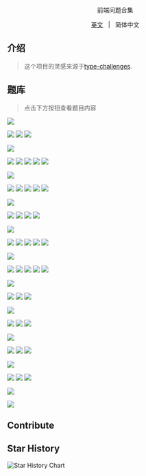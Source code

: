 <div align="center">
  <p>前端问题合集</p>

  [英文](./README.md) &nbsp; | &nbsp; 简体中文

</div>

## 介绍

> 这个项目的灵感来源于[type-challenges](https://github.com/type-challenges/type-challenges).

## 题库

> 点击下方按钮查看题目内容

<img src="https://img.shields.io/badge/HTML-1-e54d26" />
<p>
  <a href="./questions/html/semantic-tag"><img src="https://img.shields.io/badge/-1%E3%83%BBsemantic%20tag-e54d26" /></a>
  <a href="./questions/html/seo"><img src="https://img.shields.io/badge/-3%E3%83%BBseo-e54d26" /></a>
  <a href=""><img src="https://img.shields.io/badge/-1%E3%83%BBiframe-e54d26" /></a>
</p>

<img src="https://img.shields.io/badge/CSS-1-4a90e2" />
<p>
  <a href=""><img src="https://img.shields.io/badge/-1%E3%83%BBselector-4a90e2" /></a>
  <a href="./questions/css/float"><img src="https://img.shields.io/badge/-3%E3%83%BBfloat-4a90e2" /></a>
  <a href="./questions/css/flex-layout"><img src="https://img.shields.io/badge/-3%E3%83%BBflex%20layout-4a90e2" /></a>
  <a href=""><img src="https://img.shields.io/badge/-1%E3%83%BBgrid%20layout-4a90e2" /></a>
  <a href=""><img src="https://img.shields.io/badge/-1%E3%83%BBmedia%20query-4a90e2" /></a>
</p>

<img src="https://img.shields.io/badge/JavaScript-1-f7df1e" />
<p>
  <a href=""><img src="https://img.shields.io/badge/-1%E3%83%BBdata%20type-f7df1e" /></a>
  <a href=""><img src="https://img.shields.io/badge/-3%E3%83%BBprototype-f7df1e" /></a>
  <a href=""><img src="https://img.shields.io/badge/-1%E3%83%BBthis-f7df1e" /></a>
  <a href=""><img src="https://img.shields.io/badge/-1%E3%83%BBarray-f7df1e" /></a>
  <a href=""><img src="https://img.shields.io/badge/-1%E3%83%BBjson-f7df1e" /></a>
</p>

<img src="https://img.shields.io/badge/Vue-1-42b883" />
<p>
  <a href=""><img src="https://img.shields.io/badge/-1%E3%83%BBlifecycle-42b883" /></a>
  <a href=""><img src="https://img.shields.io/badge/-3%E3%83%BBdirective-42b883" /></a>
  <a href=""><img src="https://img.shields.io/badge/-1%E3%83%BBreactivity-42b883" /></a>
  <a href=""><img src="https://img.shields.io/badge/-1%E3%83%BBstyle-42b883" /></a>
</p>

<img src="https://img.shields.io/badge/React-1-087ea4" />
<p>
  <a href=""><img src="https://img.shields.io/badge/-1%E3%83%BBhooks-087ea4" /></a>
  <a href=""><img src="https://img.shields.io/badge/-3%E3%83%BBlifecycle-087ea4" /></a>
  <a href=""><img src="https://img.shields.io/badge/-1%E3%83%BBvirtual%20dom-087ea4" /></a>
  <a href=""><img src="https://img.shields.io/badge/-3%E3%83%BBjsx-087ea4" /></a>
  <a href=""><img src="https://img.shields.io/badge/-3%E3%83%BBhigh%20order%20component-087ea4" /></a>
</p>

<img src="https://img.shields.io/badge/Node-1-417e38" />
<p>
  <a href=""><img src="https://img.shields.io/badge/-1%E3%83%BBbuilt%20in%20module-417e38" /></a>
  <a href=""><img src="https://img.shields.io/badge/-3%E3%83%BBbuffer-417e38" /></a>
  <a href=""><img src="https://img.shields.io/badge/-1%E3%83%BBstream-417e38" /></a>
  <a href=""><img src="https://img.shields.io/badge/-1%E3%83%BBevent%20emitter-417e38" /></a>
  <a href=""><img src="https://img.shields.io/badge/-1%E3%83%BBchild%20process-417e38" /></a>
</p>

<img src="https://img.shields.io/badge/Engineering-1-deeppink" />
<p>
  <a href=""><img src="https://img.shields.io/badge/-1%E3%83%BBmodule%20spec-deeppink" /></a>
  <a href=""><img src="https://img.shields.io/badge/-3%E3%83%BBnpm-deeppink" /></a>
  <a href=""><img src="https://img.shields.io/badge/-1%E3%83%BBwebpack-deeppink" /></a>
</p>

<img src="https://img.shields.io/badge/Browser-1-yellow" />
<p>
  <a href=""><img src="https://img.shields.io/badge/-1%E3%83%BBbrowser%20kernel-yellow" /></a>
  <a href=""><img src="https://img.shields.io/badge/-3%E3%83%BBsecurity%20policy-yellow" /></a>
  <a href=""><img src="https://img.shields.io/badge/-1%E3%83%BBrender%20flow-yellow" /></a>
</p>

<img src="https://img.shields.io/badge/Network-1-teal" />
<p>
  <a href=""><img src="https://img.shields.io/badge/-1%E3%83%BBhttp-teal" /></a>
  <a href=""><img src="https://img.shields.io/badge/-3%E3%83%BBwebsocket-teal" /></a>
  <a href=""><img src="https://img.shields.io/badge/-1%E3%83%BBdns-teal" /></a>
</p>

<img src="https://img.shields.io/badge/Datastruct%20&%20algorithm-1-719f0e" />
<p>
  <a href=""><img src="https://img.shields.io/badge/-1%E3%83%BBstack-719f0e" /></a>
  <a href=""><img src="https://img.shields.io/badge/-3%E3%83%BBqueue-719f0e" /></a>
  <a href=""><img src="https://img.shields.io/badge/-1%E3%83%BBtree-719f0e" /></a>
</p>

<img src="https://img.shields.io/badge/Compatibility-1-blue" />
<p></p>

<img src="https://img.shields.io/badge/Miscellaneous-1-orange" />
<p></p>

## Contribute


## Star History

<picture>
  <source media="(prefers-color-scheme: dark)" srcset="https://api.star-history.com/svg?repos=yaxingson/frontend-question-challenges&type=Date&theme=dark" />
  <source media="(prefers-color-scheme: light)" srcset="https://api.star-history.com/svg?repos=yaxingson/frontend-question-challenges&type=Date" />
  <img alt="Star History Chart" src="https://api.star-history.com/svg?repos=yaxingson/frontend-question-challenges&type=Date" />
</picture>
